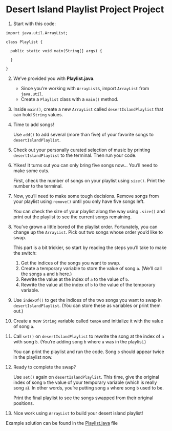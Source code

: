 # Desert Island Playlist Project Project

1. Start with this code:

```
import java.util.ArrayList;

class Playlist {
  
  public static void main(String[] args) {
    
  }
  
}
```

2. We’ve provided you with **Playlist.java**.

	- Since you’re working with ```ArrayList```s, import ```ArrayList``` from ```java.util```.
	- Create a ```Playlist``` class with a ```main()``` method.

3. Inside ```main()```, create a new ```ArrayList``` called ```desertIslandPlaylist``` that can hold ```String``` values.

4. Time to add songs!

	Use ```add()``` to add several (more than five) of your favorite songs to ```desertIslandPlaylist```.

5. Check out your personally curated selection of music by printing ```desertIslandPlaylist``` to the terminal. Then run your code.

6. Yikes! It turns out you can only bring five songs now… You’ll need to make some cuts.

	First, check the number of songs on your playlist using ```size()```. Print the number to the terminal.

7. Now, you’ll need to make some tough decisions. Remove songs from your playlist using ```remove()``` until you only have five songs left.

	You can check the size of your playlist along the way using ```.size()``` and print out the playlist to see the current songs remaining.

8. You’ve grown a little bored of the playlist order. Fortunately, you can change up the ```ArrayList```. Pick out two songs whose order you’d like to swap.

	This part is a bit trickier, so start by reading the steps you’ll take to make the switch:

	1. Get the indices of the songs you want to swap.
	2. Create a temporary variable to store the value of song ```a```. (We’ll call the songs ```a``` and ```b``` here.)
	3. Rewrite the value at the index of ```a``` to the value of ```b```.
	4. Rewrite the value at the index of ```b``` to the value of the temporary variable.

9. Use ```indexOf()``` to get the indices of the two songs you want to swap in ```desertIslandPlaylist```. (You can store these as variables or print them out.)

10. Create a new ```String``` variable called ```tempA``` and initialize it with the value of song ```a```.

11. Call ```set()``` on ```desertIslandPlaylist``` to rewrite the song at the index of ```a``` with song ```b```. (You’re adding song ```b``` where ```a``` was in the playlist.)

	You can print the playlist and run the code. Song ```b``` should appear twice in the playlist now.

12. Ready to complete the swap?

	Use ```set()``` again on ```desertIslandPlaylist```. This time, give the original index of song ```b``` the value of your temporary variable (which is really song ```a```). In other words, you’re putting song ```a``` where song ```b``` used to be.

	Print the final playlist to see the songs swapped from their original positions.

13. Nice work using ```ArrayList``` to build your desert island playlist!

Example solution can be found in the [Playlist.java](https://github.com/keldavis/Java-Practice/blob/master/Foundations/6.%20ArrayLists/Desert%20Island%20Playlist%20Project/Playlist.java) file